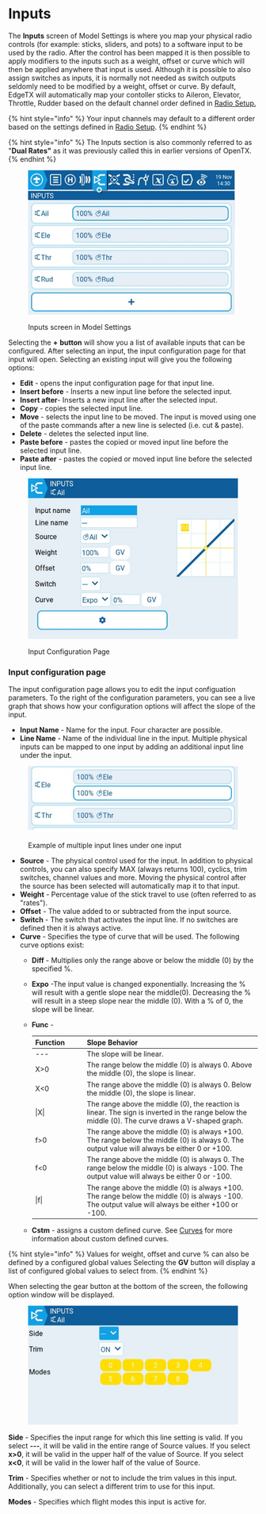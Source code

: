 # Inputs

The **Inputs** screen of Model Settings is where you map your physical radio controls (for example: sticks, sliders, and pots) to a software input to be used by the radio.  After the control has been mapped it is then possible to apply modifiers to the inputs such as a weight, offset or curve which will then be applied anywhere that input is used. Although it is possible to also assign switches as inputs, it is normally not needed as switch outputs seldomly need to be modified by a weight, offset or curve. By default, EdgeTX will automatically map your contoller sticks to Aileron, Elevator, Throttle, Rudder based on the default channel order defined in [Radio Setup.](../../radio-settings/radio-setup/)

{% hint style="info" %}
Your input channels may default to a different order based on the settings defined in [Radio Setup](../../radio-settings/radio-setup/).
{% endhint %}

{% hint style="info" %}
The Inputs section is also commonly referred to as "**Dual Rates"** as it was previously called this in earlier versions of OpenTX.&#x20;
{% endhint %}

<figure><img src="../../../../.gitbook/assets/inputs.jpg" alt=""><figcaption><p>Inputs screen in Model Settings</p></figcaption></figure>

Selecting the **+** **button** will show you a list of available inputs that can be configured. After selecting an input, the input configuration page for that input will open. Selecting an existing input will give you the following options:

* **Edit** - opens the input configuration page for that input line.
* **Insert before** - Inserts a new input line before the selected input.
* **Insert after**- Inserts a new input line after the selected input.
* **Copy** - copies the selected input line.
* **Move** - selects the input line to be moved. The input is moved using one of the paste commands after a new line is selected (i.e. cut & paste).&#x20;
* **Delete** - deletes the selected input line.
* **Paste before** - pastes the copied or moved input line before the selected input line.
* **Paste after** - pastes the copied or moved input line before the selected input line.

<figure><img src="../../../../.gitbook/assets/inputs2.jpg" alt=""><figcaption><p>Input Configuration Page</p></figcaption></figure>

### Input configuration page

The input configuration page allows you to edit the input configuation parameters. To the right of the configuration parameters, you can see a live graph that shows how your configuration options will affect the slope of the input.

* **Input Name** - Name for the input. Four character are possible.
* **Line Name** - Name of the individual line in the input. Multiple physical inputs can be mapped to one input by adding an additional input line under the input.

<figure><img src="../../../../.gitbook/assets/multiple_input_lines.jpg" alt=""><figcaption><p>Example of multiple input lines under one input</p></figcaption></figure>

* **Source** - The physical control used for the input. In addition to physical controls, you can also specify MAX (always returns 100), cyclics, trim switches, channel values and more. Moving the physical control after the source has been selected will automatically map it to that input.
* **Weight** - Percentage value of the stick travel to use (often referred to as "rates").&#x20;
* **Offset** - The value added to or subtracted from the input source.
* **Switch** - The switch that activates the input line. If no switches are defined then it is always active.
* **Curve** - Specifies the type of curve that will be used. The following curve options exist:
  * **Diff** - Multiplies only the range above or below the middle (0) by the specified %.
  * **Expo** -The input value is changed exponentially. Increasing the % will result with a gentle slope near the middle(0). Decreasing the % will result in a steep slope near the middle (0). With a % of 0, the slope will be linear.
  *   **Func** -

      <table><thead><tr><th width="116">Function</th><th width="575">Slope Behavior</th></tr></thead><tbody><tr><td>---</td><td>The slope will be linear.</td></tr><tr><td>X>0</td><td>The range below the middle (0) is always 0. Above the middle (0), the slope is linear.</td></tr><tr><td>X&#x3C;0</td><td>The range above the middle (0) is always 0. Below the middle (0), the slope is linear.</td></tr><tr><td>|X|</td><td>The range above the middle (0), the reaction is linear. The sign is inverted in the range below the middle (0). The curve draws a V-shaped graph.</td></tr><tr><td>f>0</td><td>The range above the middle (0) is always +100. The range below the middle (0) is always 0. The output value will always be either 0 or +100.</td></tr><tr><td>f&#x3C;0</td><td>The range above the middle (0) is always 0. The range below the middle (0) is always -100. The output value will always be either 0 or -100.</td></tr><tr><td>|f|</td><td>The range above the middle (0) is always +100. The range below the middle (0) is always -100. The output value will always be either +100 or -100.</td></tr></tbody></table>
  * **Cstm** - assigns a custom defined curve. See [Curves](../curves.md) for more information about custom defined curves.

{% hint style="info" %}
Values for weight, offset and curve % can also be defined by a configured global values Selecting the **GV** button will display a list of configured global values to select from.
{% endhint %}

When selecting the gear button at the bottom of the screen, the following option window will be displayed.

<figure><img src="../../../../.gitbook/assets/inputs3.jpg" alt=""><figcaption></figcaption></figure>

**Side** - Specifies the input range for which this line setting is valid. If you select **---**, it will be valid in the entire range of Source values. If you select **x>0**, it will be valid in the upper half of the value of Source. If you select **x<0**, it will be valid in the lower half of the value of Source.

**Trim** - Specifies whether or not to include the trim values in this input. Additionally, you can select a different trim to use for this input.

**Modes** - Specifies which flight modes this input is active for.
